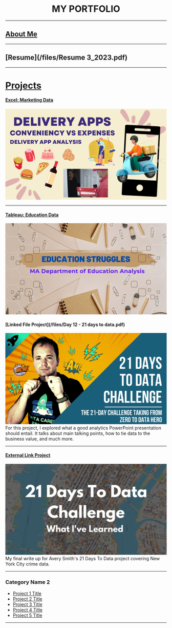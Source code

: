 <h1 align="center"> MY PORTFOLIO </h1>

---

## [About Me](AboutMe.md)

---

## [Resume](/files/Resume 3_2023.pdf)

---

# [Projects](Projects.md)

#### [Excel: Marketing Data](https://www.linkedin.com/pulse/delivery-apps-conveniency-worth-expense-rebecca-chiaro%3FtrackingId=keNYUCyWMJjmph8Fcs6n8g%253D%253D/?trackingId=keNYUCyWMJjmph8Fcs6n8g%3D%3D)
[<img src="images/Data project 1 pic.png?raw=true"/>](https://www.linkedin.com/pulse/delivery-apps-conveniency-worth-expense-rebecca-chiaro%3FtrackingId=keNYUCyWMJjmph8Fcs6n8g%253D%253D/?trackingId=keNYUCyWMJjmph8Fcs6n8g%3D%3D)

---

#### [Tableau: Education Data](https://www.linkedin.com/pulse/ma-education-struggles-rebecca-chiaro%3FtrackingId=CS%252BA%252FAHDqD4ytJyBdAJloA%253D%253D/?trackingId=CS%2BA%2FAHDqD4ytJyBdAJloA%3D%3D)
[<img src="images/Success in Education.png?raw=true"/>](https://www.linkedin.com/pulse/ma-education-struggles-rebecca-chiaro%3FtrackingId=CS%252BA%252FAHDqD4ytJyBdAJloA%253D%253D/?trackingId=CS%2BA%2FAHDqD4ytJyBdAJloA%3D%3D)


#### [Linked File Project](/files/Day 12 - 21 days to data.pdf)
<img src="images/21 Days To Data Challenge.png?raw=true"/>
For this project, I explored what a good analytics PowerPoint presentation should entail. It talks about main talking points, how to tie data to the business value, and much more. 

---
#### [External Link Project](https://www.linkedin.com/pulse/what-i-learned-21-days-data-avery-smith)
[<img src="images/21 Days To Data Challenge What I've Learned Cover.png?raw=true"/>](https://www.linkedin.com/pulse/what-i-learned-21-days-data-avery-smith)
My final write up for Avery Smith's 21 Days To Data project covering New York City crime data. 


---

### Category Name 2

- [Project 1 Title](http://example.com/)
- [Project 2 Title](http://example.com/)
- [Project 3 Title](http://example.com/)
- [Project 4 Title](http://example.com/)
- [Project 5 Title](http://example.com/)

---




